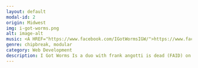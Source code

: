 ```yaml
---
layout: default
modal-id: 2
origin: Midwest
img: i-got-worms.png
alt: image-alt
music: <A HREF="https://www.facebook.com/IGotWormsIGW/">https://www.facebook.com/IGotWormsIGW/</A>
genre: chipbreak, modular
category: Web Development
description: I Got Worms Is a duo with frank angotti is dead (FAID) on Gameboy advance using Nanoloop & LGPT and Solid State Distaster on modular.
---
```

